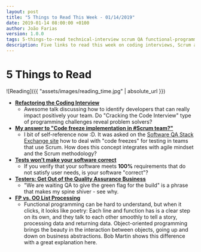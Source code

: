 ```yaml
---
layout: post
title: "5 Things to Read This Week - 01/14/2019"
date: 2019-01-14 08:00:00 +0100
author: João Farias
version: 1.0.0
tags: 5-things-to-read technical-interview scrum QA functional-programming
description: Five links to read this week on coding interviews, Scrum and Testing, meaning of Q.A., and functional programming beauty
---
```


# 5 Things to Read

![Reading]({{ "assets/images/reading_time.jpg" | absolute_url }})

- **[Refactoring the Coding Interview](https://www.youtube.com/watch?v=cMYTwP21dEU)**
  - Awesome talk discussing how to identify developers that can really impact positively your team. Do "Cracking the Code Interview" type of programming challenges reveal problem solvers?
- **[My answer to "Code freeze implementation in #Scrum team?"](https://sqa.stackexchange.com/questions/36849/code-freeze-implementation-in-scrum-team/36895#36895)**
  - I bit of self-reference now :D. It was asked on the [Software QA Stack Exchange site](https://sqa.stackexchange.com/) how to deal with "code freezes" for testing in teams that use Scrum. How does this concept integrates with agile mindset and the Scrum methodology?
- **[Tests won’t make your software correct](https://codewithoutrules.com/2018/12/12/tests-are-not-enough/)**
  - If you verify that your software meets **100%** requirements that do not satisfy user needs, is your software "correct"?
- **[Testers: Get Out of the Quality Assurance Business](http://www.developsense.com/blog/2010/05/testers-get-out-of-the-quality-assurance-business/)**
  - "We are waiting QA to give the green flag for the build" is a phrase that makes my spine shiver - see why.
- **[FP vs. OO List Processing](http://blog.cleancoder.com/uncle-bob/2018/12/17/FPvsOO-List-processing.html)**
  - Functional programming can be hard to understand, but when it clicks, it looks like poetry: Each line and function has is a clear step on its own, and they talk to each other smoothly to tell a story, processing data and returning data. Object-oriented programming brings the beauty in the interaction between objects, going up and down on business abstractions. Bob Martin shows this difference with a great explanation here.